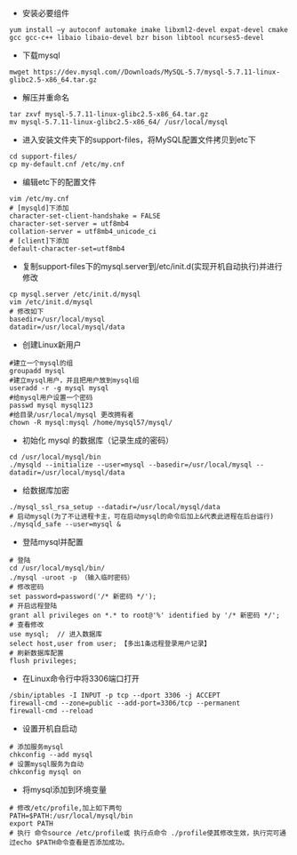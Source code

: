 - 安装必要组件
```
yum install –y autoconf automake imake libxml2-devel expat-devel cmake gcc gcc-c++ libaio libaio-devel bzr bison libtool ncurses5-devel
```
- 下载mysql
```
mwget https://dev.mysql.com//Downloads/MySQL-5.7/mysql-5.7.11-linux-glibc2.5-x86_64.tar.gz
```
- 解压并重命名
```
tar zxvf mysql-5.7.11-linux-glibc2.5-x86_64.tar.gz
mv mysql-5.7.11-linux-glibc2.5-x86_64/ /usr/local/mysql
```
- 进入安装文件夹下的support-files，将MySQL配置文件拷贝到etc下
```
cd support-files/
cp my-default.cnf /etc/my.cnf
```
- 编辑etc下的配置文件
```
vim /etc/my.cnf
# [mysqld]下添加
character-set-client-handshake = FALSE 
character-set-server = utf8mb4
collation-server = utf8mb4_unicode_ci
# [client]下添加
default-character-set=utf8mb4
```
- 复制support-files下的mysql.server到/etc/init.d(实现开机自动执行)并进行修改
```
cp mysql.server /etc/init.d/mysql
vim /etc/init.d/mysql
# 修改如下
basedir=/usr/local/mysql
datadir=/usr/local/mysql/data
```
- 创建Linux新用户
```
#建立一个mysql的组
groupadd mysql 
#建立mysql用户，并且把用户放到mysql组
useradd -r -g mysql mysql 
#给mysql用户设置一个密码
passwd mysql mysql123
#给目录/usr/local/mysql 更改拥有者
chown -R mysql:mysql /home/mysql57/mysql/ 
```
- 初始化 mysql 的数据库（记录生成的密码）
```
cd /usr/local/mysql/bin
./mysqld --initialize --user=mysql --basedir=/usr/local/mysql --datadir=/usr/local/mysql/data
```
- 给数据库加密
```
./mysql_ssl_rsa_setup --datadir=/usr/local/mysql/data
# 启动mysql(为了不让进程卡主，可在启动mysql的命令后加上&代表此进程在后台运行)
./mysqld_safe --user=mysql &
```
- 登陆mysql并配置
```
# 登陆
cd /usr/local/mysql/bin/
./mysql -uroot -p （输入临时密码）
# 修改密码
set password=password('/* 新密码 */'); 
# 开启远程登陆
grant all privileges on *.* to root@'%' identified by '/* 新密码 */';
# 查看修改
use mysql;  // 进入数据库
select host,user from user; 【多出1条远程登录用户记录】
# 刷新数据库配置
flush privileges; 
```
- 在Linux命令行中将3306端口打开
```
/sbin/iptables -I INPUT -p tcp --dport 3306 -j ACCEPT
firewall-cmd --zone=public --add-port=3306/tcp --permanent
firewall-cmd --reload
```
- 设置开机自启动
```
# 添加服务mysql
chkconfig --add mysql
# 设置mysql服务为自动
chkconfig mysql on
```
- 将mysql添加到环境变量
```
# 修改/etc/profile,加上如下两句
PATH=$PATH:/usr/local/mysql/bin
export PATH
# 执行 命令source /etc/profile或 执行点命令 ./profile使其修改生效，执行完可通过echo $PATH命令查看是否添加成功。
```